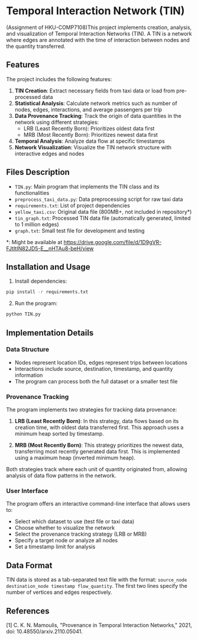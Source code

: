 # Temporal Interaction Network (TIN)

(Assignment of HKU-COMP7108)This project implements creation, analysis, and visualization of Temporal Interaction Networks (TIN). A TIN is a network where edges are annotated with the time of interaction between nodes and the quantity transferred.

## Features

The project includes the following features:

1. **TIN Creation**: Extract necessary fields from taxi data or load from pre-processed data
2. **Statistical Analysis**: Calculate network metrics such as number of nodes, edges, interactions, and average passengers per trip
3. **Data Provenance Tracking**: Track the origin of data quantities in the network using different strategies:
   - LRB (Least Recently Born): Prioritizes oldest data first
   - MRB (Most Recently Born): Prioritizes newest data first
4. **Temporal Analysis**: Analyze data flow at specific timestamps
5. **Network Visualization**: Visualize the TIN network structure with interactive edges and nodes

## Files Description

- `TIN.py`: Main program that implements the TIN class and its functionalities
- `preprocess_taxi_data.py`: Data preprocessing script for raw taxi data
- `requirements.txt`: List of project dependencies
- `yellow_taxi.csv`: Original data file (800MB+, not included in repository*)
- `tin_graph.txt`: Processed TIN data file (automatically generated, limited to 1 million edges)
- `graph.txt`: Small test file for development and testing


*: Might be available at https://drive.google.com/file/d/1D9gVR-FJtItIN82JD5-E__nHTAu8-beH/view

## Installation and Usage

1. Install dependencies:

```bash
pip install -r requirements.txt
```

2. Run the program:

```bash
python TIN.py
```

## Implementation Details

### Data Structure
- Nodes represent location IDs, edges represent trips between locations
- Interactions include source, destination, timestamp, and quantity information
- The program can process both the full dataset or a smaller test file

### Provenance Tracking
The program implements two strategies for tracking data provenance:

1. **LRB (Least Recently Born)**: In this strategy, data flows based on its creation time, with oldest data transferred first. This approach uses a minimum heap sorted by timestamp.

2. **MRB (Most Recently Born)**: This strategy prioritizes the newest data, transferring most recently generated data first. This is implemented using a maximum heap (inverted minimum heap).

Both strategies track where each unit of quantity originated from, allowing analysis of data flow patterns in the network.

### User Interface
The program offers an interactive command-line interface that allows users to:
- Select which dataset to use (test file or taxi data)
- Choose whether to visualize the network
- Select the provenance tracking strategy (LRB or MRB)
- Specify a target node or analyze all nodes
- Set a timestamp limit for analysis

## Data Format

TIN data is stored as a tab-separated text file with the format: `source_node destination_node timestamp flow_quantity`. The first two lines specify the number of vertices and edges respectively.

## References

[1]	C. K. N. Mamoulis, "Provenance in Temporal Interaction Networks," 2021, doi: 10.48550/arxiv.2110.05041.
